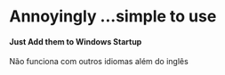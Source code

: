 # Annoyingly ...simple to use
<h4>Just Add them to Windows Startup</h4>

Não funciona com outros idiomas além do inglês


